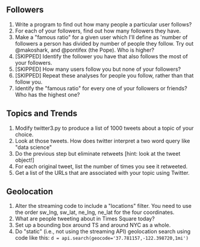 ## Followers

1. Write a program to find out how many people a particular user follows?
2. For each of your followers, find out how many followers they have.
3. Make a "famous ratio" for a given user which I'll define as 'number of followers a person has divided by number of people they follow. Try out @makoshark, and @pontifex (the Pope). Who is higher?
4. [SKIPPED] Identify the follower you have that also follows the most of your followers.
5. [SKIPPED] How many users follow you but none of your followers?
6. [SKIPPED] Repeat these analyses for people you follow, rather than that follow you.
7. Identify the "famous ratio" for every one of your followers or friends? Who has the highest one?

## Topics and Trends

1. Modify twitter3.py to produce a list of 1000 tweets about a topic of your choice.
2. Look at those tweets. How does twitter interpret a two word query like "data science"
3. Do the previous step but eliminate retweets [hint: look at the tweet object!]
4. For each original tweet, list the number of times you see it retweeted.
5. Get a list of the URLs that are associated with your topic using Twitter.

## Geolocation

1. Alter the streaming code to include a "locations" filter. You need to use the order sw_lng, sw_lat, ne_lng, ne_lat for the four coordinates.
2. What are people tweeting about in Times Square today?
3. Set up a bounding box around TS and around NYC as a whole.
4. Do "static" (i.e., not using the streaming API) geolocation search using code like this: `d = api.search(geocode='37.781157,-122.398720,1mi')`
